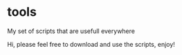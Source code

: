 # tools
My set of scripts that are usefull everywhere

Hi, please feel free to download and use the scripts, enjoy!
